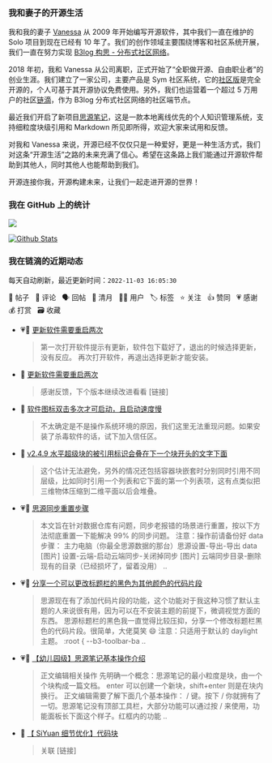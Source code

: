 ### 我和妻子的开源生活

我和我的妻子 [Vanessa](https://github.com/Vanessa219) 从 2009 年开始编写开源软件，其中我们一直在维护的 Solo 项目到现在已经有 10 年了。我们的创作领域主要围绕博客和社区系统开展，我们一直在努力实现 [B3log 构思 - 分布式社区网络](https://ld246.com/article/1546941897596)。

2018 年初，我和 Vanessa 从公司离职，正式开始了“全职做开源、自由职业者”的创业生涯。我们建立了一家公司，主要产品是 Sym 社区系统，它的[社区版](https://github.com/88250/symphony)是完全开源的，个人可基于其开源协议免费使用。另外，我们也运营着一个超过 5 万用户的社区[链滴](https://ld246.com)，作为 B3log 分布式社区网络的社区端节点。

最近我们开启了新项目[思源笔记](https://github.com/siyuan-note/siyuan)，这是一款本地离线优先的个人知识管理系统，支持细粒度块级引用和 Markdown 所见即所得，欢迎大家来试用和反馈。

对我和 Vanessa 来说，开源已经不仅仅只是一种爱好，更是一种生活方式，我们对这条“开源生活”之路的未来充满了信心。希望在这条路上我们能通过开源软件帮助到其他人，同时其他人也能帮助到我们。

开源连接你我，开源构建未来，让我们一起走进开源的世界！

### 我在 GitHub 上的统计

<a title="Hits" target="_blank" href="https://github.com/88250/88250"><img src="https://hits.b3log.org/88250/88250.svg"></a>

[![Github Stats](https://github-readme-stats.vercel.app/api?username=88250&theme=tokyonight&show_icons=true)](https://github.com/88250)

<!--events start -->

### 我在链滴的近期动态

每天自动刷新，最近更新时间：`2022-11-03 16:05:30`

📝 帖子 &nbsp; 💬 评论 &nbsp; 🗣 回帖 &nbsp; 🌙 清月 &nbsp; 👨‍💻 用户 &nbsp; 🏷️ 标签 &nbsp; ⭐️ 关注 &nbsp; 👍 赞同 &nbsp; 💗 感谢 &nbsp; 💰 打赏 &nbsp; 🗃 收藏

* 💗📝 [更新软件需要重启两次](https://ld246.com/article/1667457947281)

  > 第一次打开软件提示有更新，软件包下载好了，退出的时候选择更新，没有反应。 再次打开软件，再退出选择更新才能安装。
* 💬 [更新软件需要重启两次](https://ld246.com/article/1667457947281/comment/1667458979602#comments)

  > 感谢反馈，下个版本继续改进看看 [链接]
* 💬 [软件图标双击多次才可启动，且启动速度慢](https://ld246.com/article/1667436674403/comment/1667438319230#comments)

  > 不太确定是不是操作系统环境的原因，我们这里无法重现问题。如果安装了杀毒软件的话，试下加入信任区。
* 💬 [v2.4.9 水平超级块的被引用标识会叠在下一个块开头的文字下面](https://ld246.com/article/1667397935520/comment/1667403352171#comments)

  > 这个估计无法避免，另外的情况还包括容器块嵌套时分别同时引用不同层级，比如同时引用一个列表和它下面的第一个列表项，这有点类似把三维物体压缩到二维平面以后会堆叠。
* 💗📝 [思源同步重置步骤](https://ld246.com/article/1667375137460)

  > 本文旨在针对数据仓库有问题，同步老报错的场景进行重置，按以下方法彻底重置一下能解决 99% 的同步问题。 注意：操作前请备份好 data 步骤： 主力电脑（你最全思源数据的那台）思源设置-导出-导出 data [图片] 设置-云端-启动云端同步-关闭掉同步 [图片] 云端同步目录-删除现有的目录（已经损坏了，留着没用） ..
* 💗📝 [分享一个可以更改标题栏的黑色为其他颜色的代码片段](https://ld246.com/article/1667369494785)

  > 思源现在有了添加代码片段的功能，这个功能对于我这种习惯了默认主题的人来说很有用，因为可以在不安装主题的前提下，微调视觉方面的东西。 思源标题栏的黑色我一直觉得比较压抑，分享一个修改标题栏黑色的代码片段。很简单，大佬莫笑 😄 注意：只适用于默认的 daylight 主题。 :root { --b3-toolbar-ba ..
* 💗📝 [【幼儿园级】思源笔记基本操作介绍](https://ld246.com/article/1667365864518)

  > 正文编辑相关操作 先明确一个概念：思源笔记的最小粒度是块，由一个个块构成一篇文档。 enter 可以创建一个新块，shift+enter 则是在块内换行。 正文编辑需要了解下面几个基本操作： / 键。按下 / 你就拥有了一切。思源笔记没有顶部工具栏，大部分功能可以通过按 / 来使用，功能面板长下面这个样子。红框内的功能 ..
* 💬 [【 SiYuan 细节优化】代码块](https://ld246.com/article/1667357993456/comment/1667358881151#comments)

  > 关联 [链接]


<!--events end -->
